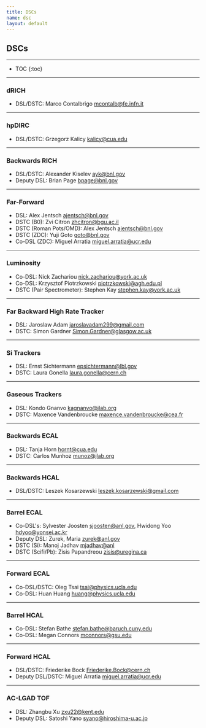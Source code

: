 ```yaml
---
title: DSCs
name: dsc
layout: default
---
```


<h2>DSCs</h2>

---

* TOC
{:toc}

---


### dRICH
* DSL/DSTC: Marco Contalbrigo <mcontalb@fe.infn.it>

---

### hpDIRC
* DSL/DSTC: Grzegorz Kalicy <kalicy@cua.edu>

---

### Backwards RICH
* DSL/DSTC: Alexander Kiselev <ayk@bnl.gov>
* Deputy DSL: Brian Page <bpage@bnl.gov>

---

### Far-Forward
* DSL: Alex Jentsch <ajentsch@bnl.gov>
* DSTC (B0): Zvi Citron <zhcitron@bgu.ac.il>
* DSTC (Roman Pots/OMD): Alex Jentsch <ajentsch@bnl.gov>
* DSTC (ZDC): Yuji Goto <goto@bnl.gov>
* Co-DSL (ZDC): Miguel Arratia <miguel.arratia@ucr.edu>

---

### Luminosity
* Co-DSL: Nick Zachariou <nick.zachariou@york.ac.uk>
* Co-DSL: Krzysztof Piotrzkowski <piotrzkowski@agh.edu.pl>
* DSTC (Pair Spectrometer): Stephen Kay <stephen.kay@york.ac.uk>

---

### Far Backward High Rate Tracker
* DSL: Jaroslaw Adam <jaroslavadam299@gmail.com>
* DSTC: Simon Gardner <Simon.Gardner@glasgow.ac.uk>

---

### Si Trackers
* DSL: Ernst Sichtermann <epsichtermann@lbl.gov>
* DSTC: Laura Gonella <laura.gonella@cern.ch>

---

### Gaseous Trackers
* DSL: Kondo Gnanvo <kagnanvo@jlab.org>
* DSTC: Maxence Vandenbroucke <maxence.vandenbroucke@cea.fr>

---

### Backwards ECAL
* DSL: Tanja Horn <hornt@cua.edu>
* DSTC: Carlos Munhoz <munoz@jlab.org>

---

### Backwards HCAL
* DSL/DSTC: Leszek Kosarzewski <leszek.kosarzewski@gmail.com>

---

### Barrel ECAL
* Co-DSL's: Sylvester Joosten <sjoosten@anl.gov>, Hwidong Yoo <hdyoo@yonsei.ac.kr>
* Deputy DSL: Zurek, Maria <zurek@anl.gov>
* DSTC (Si): Manoj Jadhav <mjadhav@anl>
* DSTC (Scifi/Pb): Zisis Papandreou <zisis@uregina.ca>

---

### Forward ECAL
* Co-DSL/DSTC: Oleg Tsai <tsai@physics.ucla.edu>
* Co-DSL: Huan Huang <huang@physics.ucla.edu>

---

### Barrel HCAL
* Co-DSL: Stefan Bathe <stefan.bathe@baruch.cuny.edu>
* Co-DSL: Megan Connors <mconnors@gsu.edu>

---

### Forward HCAL
<a id="fhcal"></a>
* DSL/DSTC: Friederike Bock <Friederike.Bock@cern.ch>
* Deputy DSL/DSTC: Miguel Arratia <miguel.arratia@ucr.edu>

---

### AC-LGAD TOF
* DSL: Zhangbu Xu <zxu22@kent.edu>
* Deputy DSL: Satoshi Yano <syano@hiroshima-u.ac.jp>
